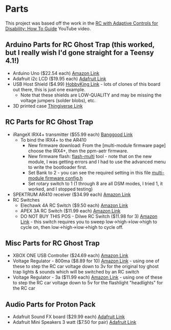 # Parts

This project was based off the work in the [RC with Adaptive Controls for Disability: How To Guide](https://www.youtube.com/watch?v=rYxwIrqE7q8) YouTube video. 

## Arduino Parts for RC Ghost Trap (this worked, but I really wish I'd gone straight for a Teensy 4.1!)
- Arduino Uno ($22.54 each) [Amazon Link](https://www.amazon.com/Arduino-A000066-ARDUINO-UNO-R3/dp/B008GRTSV6/)
- Adafruit i2c LCD ($19.95 each) [Adafruit Link](https://www.adafruit.com/product/772)
- USB Host Shield ($4.99) [HobbyKing Link](https://hobbyking.com/en_us/kingduino-compatible-usb-host-shield.html) - lots of clones of this board out there, this is just one example.
  - Note that these shields are LOW-QUALITY and may be missing the voltage jumpers (solder blobs), etc.
- 3D printed case [Thingiverse Link](https://www.thingiverse.com/thing:4946701)


## RC Parts for RC Ghost Trap
- iRangeX IRX4+ transmitter ($55.99 each) [Banggood Link](https://usa.banggood.com/IRangeX-IRX4-Plus-2_4G-CC2500-NRF24L01-A7105-CYRF6936-4-IN-1-Multiprotocol-ARM-TX-Module-With-Case-p-1225080.html)
  - To bind the IRX4+ to the AR410
    - New firmware download: From the [multi-module firmware page] choose the IRX4+, then the ppm-aetr firmware.
    - New firmware flash: [flash-multi](https://github.com/benlye/flash-multi) tool - note that on the new module, I was getting errors and I had to use the advanced menu to write the bootloader first.
    - Set Bank to 2 - you can see the required setting in this file [multi-module firmware config.h](https://github.com/pascallanger/DIY-Multiprotocol-TX-Module/blob/dbfccad568ee7f827302390d88e59ea7722af9e1/Multiprotocol/_Config.h#L451)
    - Set rotary switch to 1 (1 through 8 are all DSM modes, I tried 1, it worked, and I stopped testing)
- SPEKTRUM AR410 receiver ($34.99 each) [Amazon Link](https://www.amazon.com/Spektrum-AR410-4-Channel-Sport-Receiver/dp/B07GS2S7W8)
- RC Switches
  - Elechawk 4A RC Switch ($9.50 each) [Amazon Link](https://www.amazon.com/gp/product/B08FLZXSD7/)
  - APEX 3A RC Switch ($11.99 each) [Amazon Link](https://www.amazon.com/gp/product/B07BKSGW3D/)
  - DO NOT BUY THIS POS - Dilwe RC Switch ($11.98 for 3) [Amazon Link](https://www.amazon.com/gp/product/B08M6B46QB) - this switch requires you to sweep low->high->low->high to cycle on, then low->high->low->high to cycle off.


## Misc Parts for RC Ghost Trap
- XBOX ONE USB Controller ($24.69 each) [Amazon Link](https://www.amazon.com/gp/product/B08HYFNZL7)
- Voltage Regulator - 800ma ($8.89 for 10) [Amazon Link](https://www.amazon.com/gp/product/B07CP4P5XJ) - using one of these to step the RC car voltage down to 3v for the original toy ghost trap lights & sounds which will be switched by an RC switch
- Voltage Regulator - 3a ($11.99 each) [Amazon Link](https://www.amazon.com/dp/B00C0KL1OM) - using one of these to step the RC car voltage down to 5v for the flashlight "headlights" for the RC car

## Audio Parts for Proton Pack
- Adafruit Sound FX board ($29.99 each) [Adafruit Link](https://www.adafruit.com/product/2217)
- Adafruit Mini Speakers 3 watt ($7.50 for pair) [Adafruit Link](https://www.adafruit.com/product/1669)
